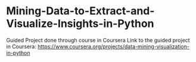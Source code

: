 # Mining-Data-to-Extract-and-Visualize-Insights-in-Python
Guided Project done through course in Coursera
Link to the guided project in Coursera: https://www.coursera.org/projects/data-mining-visualization-in-python
